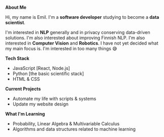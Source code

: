 
**About Me**

Hi, my name is Emil. I'm a **software developer** studying to become a **data scientist**.

I'm interested in **NLP** generally and in privacy conserving data-driven solutions. I'm also interested about improving Finnish NLP. I'm also interested in **Computer Vision** and **Robotics**. I have not yet decided what my main focus is. I'm interested in too many things 😅

**Tech Stack**

* JavaScript [React, Node.js]
* Python [the basic scientific stack]
* HTML & CSS

**Current Projects**

* Automate my life with scripts & systems
* Update my website design

**What I'm Learning**

* Probability, Linear Algebra & Multivariable Calculus
* Algorithms and data structures related to machine learning
